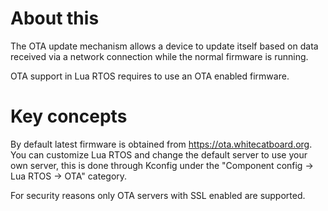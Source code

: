 # About this

The OTA update mechanism allows a device to update itself based on data received via a network connection while the normal firmware is running.

OTA support in Lua RTOS requires to use an OTA enabled firmware.

# Key concepts

By default latest firmware is obtained from https://ota.whitecatboard.org. You can customize Lua RTOS and change the default server to use your own server, this is done through Kconfig under the "Component config -> Lua RTOS -> OTA" category.

For security reasons only OTA servers with SSL enabled are supported.